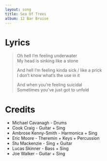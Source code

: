 ```yaml
---
layout: song
title: Sea Of Trees
album: 12 Bar Bruise
---
```


# Lyrics

> Oh hell I’m feeling underwater   
> My head is sinking like a stone   
>    
> And hell I’m feeling kinda sick / like a prick   
> I don’t know what’s the use in it   
>    
> And when you’re feeling suicidal   
> Sometimes you’ve just got to unfold   

# Credits

* Michael Cavanagh - Drums  
* Cook Craig - Guitar + Sing  
* Ambrose Kenny-Smith - Harmonica + Sing  
* Eric Moore - Theremin + Keys + Percussion  
* Stu Mackenzie - Sing + Guitar  
* Lucas Skinner - Bass + Sing  
* Joe Walker - Guitar + Sing  
